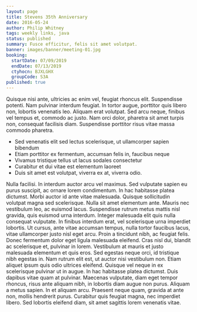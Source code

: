 ```yaml
---
layout: page
title: Stevens 35th Anniversary
date: 2016-05-24
author: Philip Whitney
tags: weekly links, java
status: published
summary: Fusce efficitur, felis sit amet volutpat.
banner: images/banner/meeting-01.jpg
booking:
  startDate: 07/09/2019
  endDate: 07/13/2019
  ctyhocn: BJXLGHX
  groupCode: S3A
published: true
---
```

Quisque nisi ante, ultricies ac enim vel, feugiat rhoncus elit. Suspendisse potenti. Nam pulvinar interdum feugiat. In tortor augue, porttitor quis libero non, lobortis venenatis leo. Aliquam erat volutpat. Sed arcu neque, finibus vel tempus et, commodo ac justo. Nam orci dolor, pharetra sit amet turpis non, consequat facilisis diam. Suspendisse porttitor risus vitae massa commodo pharetra.

* Sed venenatis elit sed lectus scelerisque, ut ullamcorper sapien bibendum
* Etiam porttitor ex fermentum, accumsan felis in, faucibus neque
* Vivamus tristique tellus ut lacus sodales consectetur
* Curabitur et dui vitae est elementum laoreet
* Duis sit amet est volutpat, viverra ex at, viverra odio.

Nulla facilisi. In interdum auctor arcu vel maximus. Sed vulputate sapien eu purus suscipit, ac ornare lorem condimentum. In hac habitasse platea dictumst. Morbi auctor id ante vitae malesuada. Quisque sollicitudin volutpat magna sed scelerisque. Nulla sit amet elementum ante. Mauris nec vestibulum leo, ac euismod lacus. Suspendisse rutrum metus mattis nisl gravida, quis euismod urna interdum. Integer malesuada elit quis nulla consequat vulputate. In finibus interdum erat, vel scelerisque urna imperdiet lobortis. Ut cursus, ante vitae accumsan tempus, nulla tortor faucibus lacus, vitae ullamcorper justo nisl eget arcu. Proin a tincidunt nibh, ac feugiat felis. Donec fermentum dolor eget ligula malesuada eleifend. Cras nisl dui, blandit ac scelerisque et, pulvinar in lorem. Vestibulum at mauris et justo malesuada elementum et quis eros.
Sed egestas neque orci, id tristique nibh egestas in. Nam rutrum elit est, ut auctor nisi vestibulum non. Etiam aliquet ipsum quis odio ultrices eleifend. Quisque vel neque in ex scelerisque pulvinar ut in augue. In hac habitasse platea dictumst. Duis dapibus vitae quam at pulvinar. Maecenas vulputate, diam eget tempor rhoncus, risus ante aliquam nibh, in lobortis diam augue non purus. Aliquam a metus sapien. In et aliquam arcu. Praesent neque quam, gravida at ante non, mollis hendrerit purus. Curabitur quis feugiat magna, nec imperdiet libero. Sed lobortis eleifend diam, sit amet sagittis lorem venenatis vitae.
